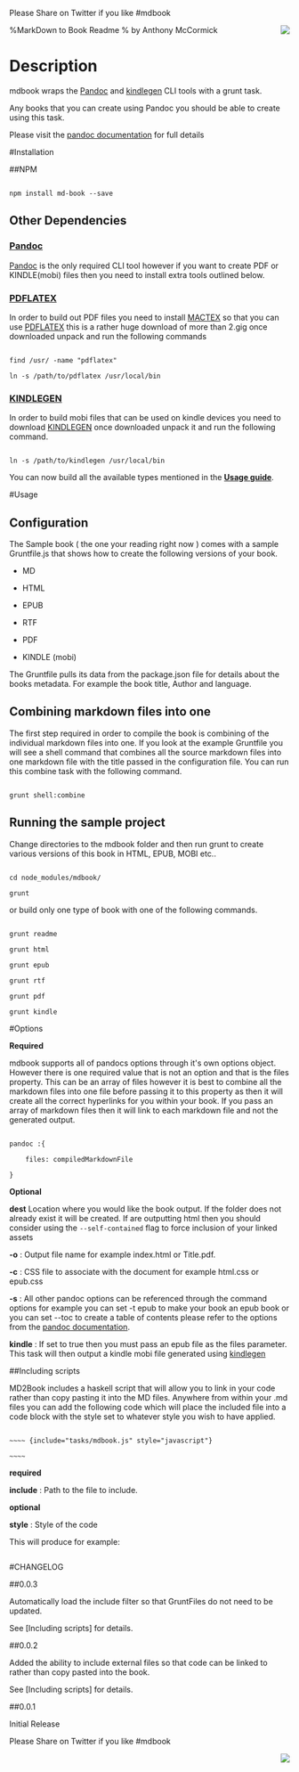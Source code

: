 
Please Share on Twitter if you like #mdbook



<a href="https://twitter.com/intent/tweet?hashtags=mdbook&amp;&amp;text=Check%20out%20%23mdbook%20repo%20on%20github&amp;tw_p=tweetbutton&amp;url=https%3A%2F%2Fgithub.com%2Fdropshape&amp;via=dropshape" style="float:right"><img src="https://raw.github.com/dropshape/md-book/master/twittershare.png"></a>






%MarkDown to Book Readme
% by Anthony McCormick


# Description



mdbook wraps the [Pandoc](http://johnmacfarlane.net/pandoc) and [kindlegen](http://www.amazon.com/gp/feature.html?ie=UTF8&docId=1000234621) CLI tools with a grunt task.

Any books that you can create using Pandoc you should be able to create using this task.



Please visit the [pandoc documentation](http://johnmacfarlane.net/pandoc/README.html) for full details



#Installation



##NPM

```

npm install md-book --save

```



## Other Dependencies



### [Pandoc](http://johnmacfarlane.net/pandoc)

[Pandoc](http://johnmacfarlane.net/pandoc) is the only required CLI tool however if you want to create PDF or KINDLE(mobi) files then you need to install extra tools outlined below.



### [PDFLATEX](http://www.tug.org/mactex/)

In order to build out PDF files you need to install [MACTEX](http://www.tug.org/mactex/) so that you can use [PDFLATEX](http://www.tug.org/mactex/) this is a rather huge download of more than 2.gig once downloaded unpack and run the following commands



```

find /usr/ -name "pdflatex"

ln -s /path/to/pdflatex /usr/local/bin

```



### [KINDLEGEN](http://www.amazon.com/gp/feature.html?ie=UTF8&docId=1000765211)

In order to build mobi files that can be used on kindle devices you need to download [KINDLEGEN](http://www.amazon.com/gp/feature.html?ie=UTF8&docId=1000765211) once downloaded unpack it and run the following command.



```

ln -s /path/to/kindlegen /usr/local/bin

```



You can now build all the available types mentioned in the [**Usage guide**](#usage).



#Usage



## Configuration

The Sample book ( the one your reading right now ) comes with a sample Gruntfile.js that shows how to create the following versions of your book.



 * MD

 * HTML

 * EPUB

 * RTF

 * PDF

 * KINDLE (mobi)



 The Gruntfile pulls its data from the package.json file for details about the books metadata. For example the book title, Author and language.



## Combining markdown files into one

The first step required in order to compile the book is combining of the individual markdown files into one. If you look at the example Gruntfile you will see a shell command that combines all the source markdown files into one markdown file with the title passed in the configuration file. You can run this combine task with the following command.



```

grunt shell:combine

```



## Running the sample project



Change directories to the mdbook folder and then run grunt to create various versions of this book in HTML, EPUB, MOBI etc..



```

cd node_modules/mdbook/

grunt

```

or build only one type of book with one of the following commands.



```

grunt readme

grunt html

grunt epub

grunt rtf

grunt pdf

grunt kindle

```







#Options



__Required__

mdbook supports all of pandocs options through it's own options object. However there is one required value that is not an option and that is the files property. This can be an array of files however it is best to combine all the markdown files into one file before passing it to this property as then it will create all the correct hyperlinks for you within your book. If you pass an array of markdown files then it will link to each markdown file and not the generated output.





```

pandoc :{

    files: compiledMarkdownFile

}

```



__Optional__



**dest** Location where you would like the book output. If the folder does not already exist it will be created. If are outputting html then you should consider using the ``` --self-contained ``` flag to force inclusion of your linked assets



**-o** : Output file name for example index.html or Title.pdf.



**-c** : CSS file to associate with the document for example html.css or epub.css



**-s** : All other pandoc options can be referenced through the command options for example you can set -t epub to make your book an epub book or you can set --toc to create a table of contents please refer to the options from the [pandoc documentation](http://johnmacfarlane.net/pandoc/README.html).



**kindle** : If set to true then you must pass an epub file as the files parameter. This task will then output a kindle mobi file generated using [kindlegen](http://www.amazon.com/gp/feature.html?ie=UTF8&docId=1000234621)





##Including scripts



MD2Book includes a haskell script that will allow you to link in your code rather than copy pasting it into the MD files. Anywhere from within your .md files you can add the following code which will place the included file into a code block with the style set to whatever style you wish to have applied.



```

~~~~ {include="tasks/mdbook.js" style="javascript"}

~~~~

```



__required__



__include__ : Path to the file to include.



__optional__



__style__ : Style of the code



This will produce for example:



~~~~ {include="tasks/mdbook.js" style="javascript"}

~~~~







#CHANGELOG



##0.0.3



Automatically load the include filter so that GruntFiles do not need to be updated.

See [Including scripts] for details.



##0.0.2

Added the ability to include external files so that code can be linked to rather than copy pasted into the book.

See [Including scripts] for details.



##0.0.1

Initial Release

Please Share on Twitter if you like #mdbook



<a href="https://twitter.com/intent/tweet?hashtags=mdbook&amp;&amp;text=Check%20out%20%23mdbook%20repo%20on%20github&amp;tw_p=tweetbutton&amp;url=https%3A%2F%2Fgithub.com%2Fdropshape&amp;via=dropshape" style="float:right"><img src="https://raw.github.com/dropshape/md-book/master/twittershare.png"></a>






